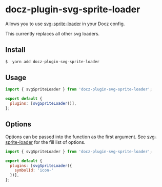 # docz-plugin-svg-sprite-loader

Allows you to use [svg-sprite-loader](https://github.com/kisenka/svg-sprite-loader) in your Docz config.

This currently replaces all other svg loaders.

## Install

```bash
$  yarn add docz-plugin-svg-sprite-loader
```

## Usage

```js
import { svgSpriteLoader } from 'docz-plugin-svg-sprite-loader';

export default {
  plugins: [svgSpriteLoader()],
};
```

## Options

Options can be passed into the function as the first argument. See [svg-sprite-loader](https://github.com/kisenka/svg-sprite-loader) for the fill list of options.

```js
import { svgSpriteLoader } from 'docz-plugin-svg-sprite-loader';

export default {
  plugins: [svgSpriteLoader({
    symbolId: 'icon-'
  })],
};
```